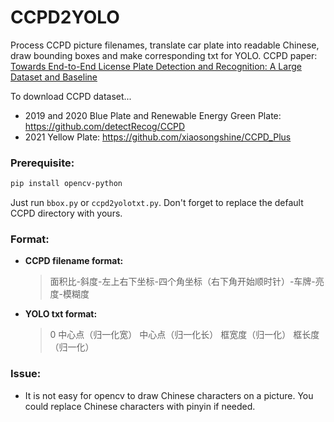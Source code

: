 # CCPD2YOLO
Process CCPD picture filenames, translate car plate into readable Chinese, draw bounding boxes and make corresponding txt for YOLO.
CCPD paper: [Towards End-to-End License Plate Detection and Recognition: A Large Dataset and Baseline](https://openaccess.thecvf.com/content_ECCV_2018/papers/Zhenbo_Xu_Towards_End-to-End_License_ECCV_2018_paper.pdf)

To download CCPD dataset...
* 2019 and 2020 Blue Plate and Renewable Energy Green Plate: https://github.com/detectRecog/CCPD
* 2021 Yellow Plate: https://github.com/xiaosongshine/CCPD_Plus

### Prerequisite:
```bash
pip install opencv-python
```
Just run `bbox.py` or `ccpd2yolotxt.py`. Don't forget to replace the default CCPD directory with yours.



### Format:
* **CCPD filename format:**
  > 面积比-斜度-左上右下坐标-四个角坐标（右下角开始顺时针）-车牌-亮度-模糊度

* **YOLO txt format:**
  > 0 中心点（归一化宽） 中心点（归一化长） 框宽度（归一化） 框长度（归一化）

### Issue:
* It is not easy for opencv to draw Chinese characters on a picture. You could replace Chinese characters with pinyin if needed.
